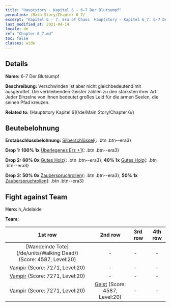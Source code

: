 ```yaml
---
title: "Hauptstory - Kapitel 6 - 6-7 Der Blutsumpf"
permalink: /Main Story/Chapter 6_7/
excerpt: "Kapitel 6 - 7. Era of Chaos  Hauptstory - Kapitel 6_7. 6-7 Der Blutsumpf"
last_modified_at: 2021-04-14
locale: de
ref: "Chapter 6_7.md"
toc: false
classes: wide
---
```


## Details

 **Name:** 6-7 Der Blutsumpf

 **Beschreibung:** Verschwinden ist aber nicht gleichbedeutend mit ausgerottet. Die verbleibenden Geister zählen zu den stärksten ihrer Art. Jeder Einzelne von ihnen bedeutet großes Leid für die armen Seelen, die seinen Pfad kreuzen.

 **Related to:** [Hauptstory Kapitel 6](/de/Main Story/Chapter 6/)

## Beutebelohnung

 **Erstabschlussbelohnung:** [Silberschlüssel](/de/Items/con_693/){: .btn .btn--era3}

 **Drop 1:** **100% 1x** [Überlegenes Erz +1](/de/Items/mat_19/){: .btn .btn--era3}

 **Drop 2:** **60% 0x** [Gutes Holz](/de/Items/mat_13/){: .btn .btn--era3}, **40% 1x** [Gutes Holz](/de/Items/mat_13/){: .btn .btn--era3}

 **Drop 3:** **50% 0x** [Zauberspruchrollen](/de/Items/con_694/){: .btn .btn--era3}, **50% 1x** [Zauberspruchrollen](/de/Items/con_694/){: .btn .btn--era3}


## Fight against Team
 **Hero:** h_Adelaide

 **Team:**


  | 1st row | 2nd row | 3rd row | 4th row |
  |:----:|:----:|:----|:----:|
  | [Wandelnde Tote](/de/units/Walking Dead/) (Score: 4587, Level:20)  | - | - | - |
  | [Vampir](/de/units/Vampire/) (Score: 7271, Level:20)  | - | - | - |
  | [Vampir](/de/units/Vampire/) (Score: 7271, Level:20)  | - | - | - |
  | [Vampir](/de/units/Vampire/) (Score: 7271, Level:20)  | [Geist](/de/units/Wight/) (Score: 4587, Level:20)  | - | - |


